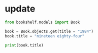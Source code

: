 # update

```python
from bookshelf.models import Book

book = Book.objects.get(title = "1984")
book.title = "nineteen eighty-four"

print(book.title)
```